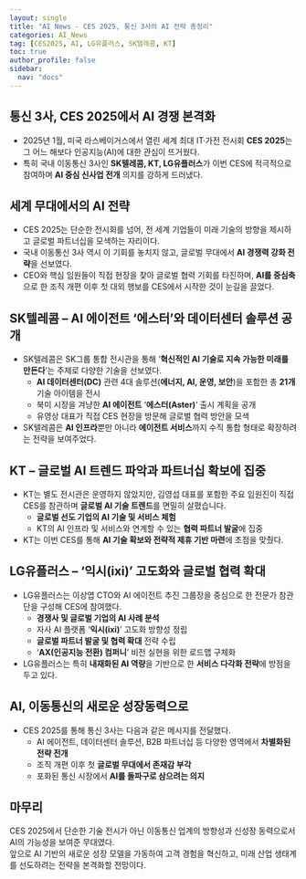 ```yaml
---
layout: single
title: "AI News - CES 2025, 통신 3사의 AI 전략 총정리"
categories: AI_News
tag: [CES2025, AI, LG유플러스, SK텔레콤, KT]
toc: true
author_profile: false
sidebar:
  nav: "docs"
---
```


## 통신 3사, CES 2025에서 AI 경쟁 본격화
- 2025년 1월, 미국 라스베이거스에서 열린 세계 최대 IT·가전 전시회 **CES 2025**는 그 어느 해보다 인공지능(AI)에 대한 관심이 뜨거웠다.
- 특히 국내 이동통신 3사인 **SK텔레콤, KT, LG유플러스**가 이번 CES에 적극적으로 참여하며 **AI 중심 신사업 전개** 의지를 강하게 드러냈다.

## 세계 무대에서의 AI 전략
- CES 2025는 단순한 전시회를 넘어, 전 세계 기업들이 미래 기술의 방향을 제시하고 글로벌 파트너십을 모색하는 자리이다.
- 국내 이동통신 3사 역시 이 기회를 놓치지 않고, 글로벌 무대에서 **AI 경쟁력 강화 전략**을 선보였다.
- CEO와 핵심 임원들이 직접 현장을 찾아 글로벌 협력 기회를 타진하며, **AI를 중심축**으로 한 조직 개편 이후 첫 대외 행보를 CES에서 시작한 것이 눈길을 끌었다.

## SK텔레콤 – AI 에이전트 ‘에스터’와 데이터센터 솔루션 공개
- SK텔레콤은 SK그룹 통합 전시관을 통해 ‘**혁신적인 AI 기술로 지속 가능한 미래를 만든다**’는 주제로 다양한 기술을 선보였다.
  - **AI 데이터센터(DC)** 관련 4대 솔루션(**에너지, AI, 운영, 보안**)을 포함한 총 **21개** 기술 아이템을 전시
  - 북미 시장을 겨냥한 **AI 에이전트** ‘**에스터(Aster)**’ 출시 계획을 공개
  - 유영상 대표가 직접 CES 현장을 방문해 글로벌 협력 방안을 모색
- SK텔레콤은 **AI 인프라**뿐만 아니라 **에이전트 서비스**까지 수직 통합 형태로 확장하려는 전략을 보여주었다.

## KT – 글로벌 AI 트렌드 파악과 파트너십 확보에 집중
- KT는 별도 전시관은 운영하지 않았지만, 김영섭 대표를 포함한 주요 임원진이 직접 CES를 참관하며 **글로벌 AI 기술 트렌드**를 면밀히 살폈습니다.
  - **글로벌 선도 기업의 AI 기술 및 서비스 체험**
  - KT의 AI 인프라 및 서비스와 연계할 수 있는 **협력 파트너 발굴**에 집중
- KT는 이번 CES를 통해 **AI 기술 확보와 전략적 제휴 기반 마련**에 초점을 맞췄다.

## LG유플러스 – ‘익시(ixi)’ 고도화와 글로벌 협력 확대
- LG유플러스는 이상엽 CTO와 AI 에이전트 추진 그룹장을 중심으로 한 전문가 참관단을 구성해 CES에 참여했다.
  - **경쟁사 및 글로벌 기업의 AI 사례 분석**
  - 자사 AI 플랫폼 ‘**익시(ixi)**’ 고도화 방향성 정립
  - **글로벌 파트너 발굴 및 협력 확대** 전략 수립
  - ‘**AX(인공지능 전환) 컴퍼니**’ 비전 실현을 위한 로드맵 구체화
- LG유플러스는 특히 **내재화된 AI 역량**을 기반으로 한 **서비스 다각화 전략**에 방점을 두고 있다.

## AI, 이동통신의 새로운 성장동력으로
- CES 2025를 통해 통신 3사는 다음과 같은 메시지를 전달했다.
  - AI 에이전트, 데이터센터 솔루션, B2B 파트너십 등 다양한 영역에서 **차별화된 전략 전개**
  - 조직 개편 이후 첫 **글로벌 무대에서 존재감 부각**
  - 포화된 통신 시장에서 **AI를 돌파구로 삼으려는 의지**

## 마무리
CES 2025에서 단순한 기술 전시가 아닌 이동통신 업계의 방향성과 신성장 동력으로서 AI의 가능성을 보여준 무대였다. <br>
앞으로 AI 기반의 새로운 성장 모델을 가동하여 고객 경험을 혁신하고, 미래 산업 생태계를 선도하려는 전략을 본격화할 전망이다.
